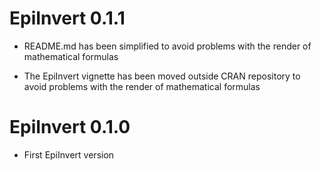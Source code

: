 # EpiInvert 0.1.1

* README.md has been simplified to avoid problems with the render of mathematical 
formulas

* The EpiInvert vignette has been moved outside CRAN repository to avoid problems 
with the render of mathematical formulas

# EpiInvert 0.1.0

* First EpiInvert version